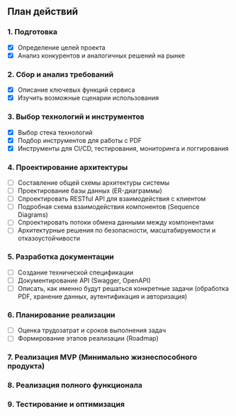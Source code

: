 ## План действий
### 1. Подготовка
- [x] Определение целей проекта
- [x] Анализ конкурентов и аналогичных решений на рынке
### 2. Сбор и анализ требований
- [x] Описание ключевых функций сервиса
- [x] Изучить возможные сценарии использования
### 3. Выбор технологий и инструментов
- [x] Выбор стека технологий
- [x] Подбор инструментов для работы с PDF
- [x] Инструменты для CI/CD, тестирования, мониторинга и логгирования
### 4. Проектирование архитектуры
- [ ] Составление общей схемы архитектуры системы
- [ ] Проектирование базы данных (ER-диаграммы)
- [ ] Спроектировать RESTful API для взаимодействия с клиентом
- [ ] Подробная схема взаимодействия компонентов (Sequence Diagrams)
- [ ] Спроектировать потоки обмена данными между компонентами
- [ ] Архитектурные решения по безопасности, масштабируемости и отказоустойчивости
### 5. Разработка документации
- [ ] Создание технической спецификации
- [ ] Документирование API (Swagger, OpenAPI)
- [ ] Описать, как именно будут решаться конкретные задачи (обработка PDF, хранение данных, аутентификация и авторизация) 
### 6. Планирование реализации
- [ ] Оценка трудозатрат и сроков выполнения задач
- [ ] Формирование этапов реализации (Roadmap)
### 7. Реализация MVP (Минимально жизнеспособного продукта)
### 8. Реализация полного функционала
### 9. Тестирование и оптимизация
